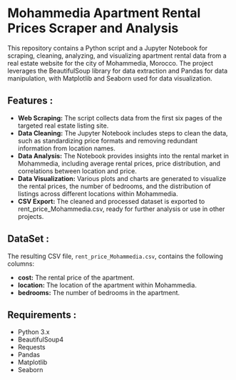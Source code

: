 # Mohammedia Apartment Rental Prices Scraper and Analysis
This repository contains a Python script and a Jupyter Notebook for scraping, cleaning, analyzing, and visualizing apartment rental data from a real estate website for the city of Mohammedia, Morocco. The project leverages the BeautifulSoup library for data extraction and Pandas for data manipulation, with Matplotlib and Seaborn used for data visualization.
## Features :
- **Web Scraping:** The script collects data from the first six pages of the targeted real estate listing site.
- **Data Cleaning:** The Jupyter Notebook includes steps to clean the data, such as standardizing price formats and removing redundant information from location names.
- **Data Analysis:** The Notebook provides insights into the rental market in Mohammedia, including average rental prices, price distribution, and correlations between location and price.
- **Data Visualization:** Various plots and charts are generated to visualize the rental prices, the number of bedrooms, and the distribution of listings across different locations within Mohammedia.
- **CSV Export:** The cleaned and processed dataset is exported to rent_price_Mohammedia.csv, ready for further analysis or use in other projects.

## DataSet :
The resulting CSV file, `rent_price_Mohammedia.csv`, contains the following columns:

- **cost:** The rental price of the apartment.
- **location:** The location of the apartment within Mohammedia.
- **bedrooms:** The number of bedrooms in the apartment.

## Requirements :
- Python 3.x
- BeautifulSoup4
- Requests
- Pandas
- Matplotlib
- Seaborn
